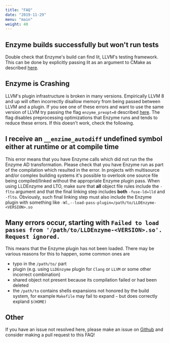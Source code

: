 ```yaml
---
title: "FAQ"
date: "2019-11-29"
menu: "main"
weight: 40
---
```


## Enzyme builds successfully but won't run tests

Double check that Enzyme's build can find lit, LLVM's testing framework. This can be done by explicitly passing lit as an argument to CMake as described [here](/Installation).

## Enzyme is Crashing

LLVM's plugin infrastructure is broken in many versions. Empirically LLVM 8 and up will often incorrectly disallow memory from being passed between LLVM and a plugin. If you see one of these errors and want to use the same version of LLVM try passing the flag `enzyme_preopt=0` described [here](/getting_started/UsingEnzyme). The flag disables preprocessing optimizations that Enzyme runs and tends to reduce these errors. If this doesn't work, check the following.

## I receive an `__enzime_autodiff` undefined symbol either at runtime or at compile time
This error means that you have Enzyme calls which did not run the the Enzyme AD transformation. Please check that you have Enzyme run as part of the compilation which resulted in the error.
In projects with multisource and/or complex building systems it's possible to overlook one source file being compiled/linked without the appropriate Enzyme plugin pass.
When using LLDEnzyme and LTO, make sure that **all** object file rules include the `-flto` argument and that the final linking step includes **both** `-fuse-ld=lld` and `-flto`.
Obviously, such final linking step must also include the Enzyme plugin with something like `-Wl,--load-pass-plugin=/path/to/LLDEnzyme-<VERSION>.so`

## Many errors occur, starting with `Failed to load passes from '/path/to/LLDEnzyme-<VERSION>.so'. Request ignored.`
This means that the Enzyme plugin has not been loaded. There may be various reasons for this to happen, some common ones are
* typo in the `/path/to/` part
* plugin (e.g. using `LLDEnzyme` plugin for `Clang` or `LLVM` or some other incorrect combination)
* shared object not present because its compilation failed or had been deleted
* the `/path/to` contains shells expansions not honored by the build system, for example `Makefile` may fail to expand `~` but does correctly expland `$(HOME)`

## Other

If you have an issue not resolved here, please make an issue on [Github](https://github.com/EnzymeAD/Enzyme) and consider making a pull request to this FAQ!
